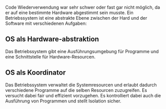 Code Wiederverwendung war sehr schwer oder fast gar nicht möglich, da er auf eine bestimmte Hardware abgestimmt sein musste.
Ein Betriebssystem ist eine abstrakte Ebene zwischen der Hard und der Software mit verschiedenen Aufgaben:
## OS als Hardware-abstraktion
Das Betriebssystem gibt eine Ausführungsumgebung für Programme und eine Schnittstelle für Hardware-Resourcen.
## OS als Koordinator
Das Betriebssystem verwaltet die Systemresourcen und erlaubt dadurch verschiedene Programme auf die selben Resourcen zuzugreifen. Es versucht dabei fair und effizient vorzugehen. Es kontrolliert dabei auch die Ausführung von Programmen und stellt Isolation sicher.